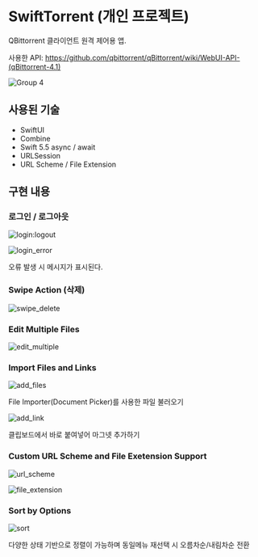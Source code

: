 # SwiftTorrent (개인 프로젝트)

QBittorrent 클라이언트 원격 제어용 앱.

사용한 API: https://github.com/qbittorrent/qBittorrent/wiki/WebUI-API-(qBittorrent-4.1)

![Group 4](images/main.png)

## 사용된 기술

- SwiftUI
- Combine
- Swift 5.5 async / await
- URLSession
- URL Scheme / File Extension

## 구현 내용

### 로그인 / 로그아웃

![login:logout](images/login:logout.png)

![login_error](images/login_error.png)

오류 발생 시 메시지가 표시된다.

### Swipe Action (삭제)

![swipe_delete](images/swipe_delete.png)

### Edit Multiple Files

![edit_multiple](images/edit_multiple.png)

### Import Files and Links

![add_files](images/add_files.png)

File Importer(Document Picker)를 사용한 파일 불러오기

![add_link](images/add_link.png)

클립보드에서 바로 붙여넣어 마그넷 추가하기

### Custom URL Scheme and File Exetension Support

![url_scheme](images/url_scheme.png)

![file_extension](images/file_extension.png)

### Sort by Options

![sort](images/sort.png)

다양한 상태 기반으로 정렬이 가능하며 동일메뉴 재선택 시 오름차순/내림차순 전환
